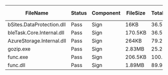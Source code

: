 ﻿ | FileName                  | Status | Component | FileSize | TotalTime(sec) | Upload(sec) | Submit(sec) | SignWait(sec) | Retry Count | 
 |---------------------------|--------|-----------|----------|----------------|-------------|-------------|---------------|-------------|
 | bSites.DataProtection.dll | Pass   | Sign      | 16KB     | 36.5           | 0.36        | 0.48        | 35.17         | 0           | 
 | bleTask.Core.Internal.dll | Pass   | Sign      | 170.5KB  | 36.5           | 0.45        | 0.51        | 35.17         | 0           | 
 | AzureStorage.Internal.dll | Pass   | Sign      | 264KB    | 79.25          | 0.48        | 0.53        | 77.92         | 0           | 
 | gozip.exe                 | Pass   | Sign      | 2.83MB   | 25.24          | 0.7         | 0.63        | 23.91         | 0           | 
 | func.exe                  | Pass   | Sign      | 206.5KB  | 100.55         | 0.47        | 0.54        | 99.22         | 0           | 
 | func.dll                  | Pass   | Sign      | 1.89MB   | 89.94          | 0.6         | 0.53        | 88.6          | 0           | 
